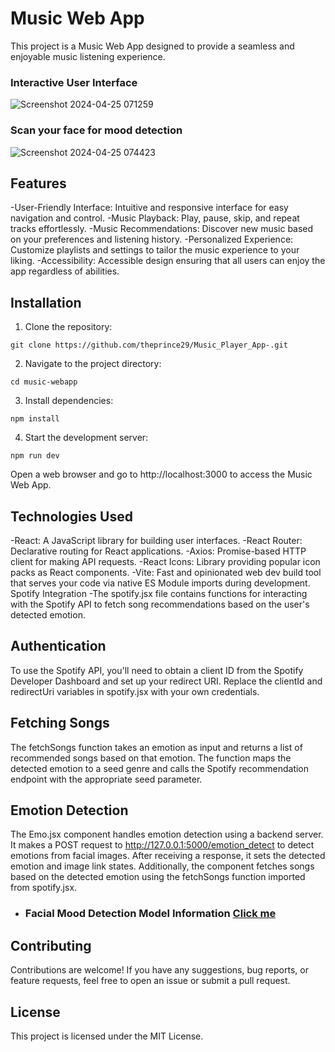 # Music Web App
This project is a Music Web App designed to provide a seamless and enjoyable music listening experience.

### Interactive User Interface
![Screenshot 2024-04-25 071259](https://github.com/theprince29/Music_Player_App-/assets/113759522/025ddbdc-04c9-4d64-889a-8df4f79bd861)

### Scan your face for mood detection 
![Screenshot 2024-04-25 074423](https://github.com/theprince29/Music_Player_App-/assets/113759522/eded7087-5c1f-4996-a3b1-8de4e5271b2b)


## Features
-User-Friendly Interface: Intuitive and responsive interface for easy navigation and control.
-Music Playback: Play, pause, skip, and repeat tracks effortlessly.
-Music Recommendations: Discover new music based on your preferences and listening history.
-Personalized Experience: Customize playlists and settings to tailor the music experience to your liking.
-Accessibility: Accessible design ensuring that all users can enjoy the app regardless of abilities.

## Installation

1. Clone the repository:
```
git clone https://github.com/theprince29/Music_Player_App-.git
```
2. Navigate to the project directory:
```
cd music-webapp
```
3. Install dependencies:
```
npm install
```
4. Start the development server:
```
npm run dev
```
Open a web browser and go to http://localhost:3000 to access the Music Web App.

## Technologies Used
-React: A JavaScript library for building user interfaces.
-React Router: Declarative routing for React applications.
-Axios: Promise-based HTTP client for making API requests.
-React Icons: Library providing popular icon packs as React components.
-Vite: Fast and opinionated web dev build tool that serves your code via native ES Module imports during development.
Spotify Integration
-The spotify.jsx file contains functions for interacting with the Spotify API to fetch song recommendations based on the user's detected emotion.

## Authentication
To use the Spotify API, you'll need to obtain a client ID from the Spotify Developer Dashboard and set up your redirect URI. Replace the clientId and redirectUri variables in spotify.jsx with your own credentials.

## Fetching Songs
The fetchSongs function takes an emotion as input and returns a list of recommended songs based on that emotion. The function maps the detected emotion to a seed genre and calls the Spotify recommendation endpoint with the appropriate seed parameter.

## Emotion Detection
The Emo.jsx component handles emotion detection using a backend server. It makes a POST request to http://127.0.0.1:5000/emotion_detect to detect emotions from facial images. After receiving a response, it sets the detected emotion and image link states. Additionally, the component fetches songs based on the detected emotion using the fetchSongs function imported from spotify.jsx.
- ### Facial Mood Detection Model Information [Click me](https://github.com/theprince29/Music_Player_App-/tree/main/server#readme)

## Contributing
Contributions are welcome! If you have any suggestions, bug reports, or feature requests, feel free to open an issue or submit a pull request.

## License
This project is licensed under the MIT License.
